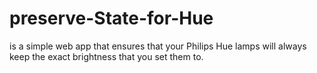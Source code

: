 # preserve-State-for-Hue
is a simple web app that ensures that your Philips Hue lamps will always keep the exact brightness that you set them to.
